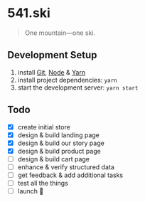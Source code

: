 # 541.ski

> One mountain—one ski.

## Development Setup

1. install [Git](https://git-scm.com/book/en/v2/Getting-Started-Installing-Git),
   [Node](https://nodejs.org/en/download) &
   [Yarn](https://yarnpkg.com/lang/en/docs/install)
2. install project dependencies: `yarn`
3. start the development server: `yarn start`

## Todo

- [x] create initial store
- [x] design & build landing page
- [x] design & build our story page
- [x] design & build product page
- [ ] design & build cart page
- [ ] enhance & verify structured data
- [ ] get feedback & add additional tasks
- [ ] test all the things
- [ ] launch 🚀
